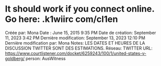 # It should work if you connect online. Go here: .k1wiirc com/cl1en

Créée par: Mona
Date : June 15, 2015 9:35 PM
Date de création: September 11, 2023 3:42 PM
Dernière modification: September 13, 2023 12:10 PM
Dernière modification par: Mona
Notes: LES DATES ET HEURES DE LA DISCUSSION TWITTER SONT DES ESTIMATIONS.
Réseau: TWITTER
URL: https://www.courtlistener.com/docket/6259243/100/1/united-states-v-goldberg/
person: AusWitness